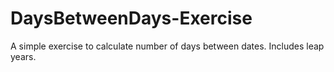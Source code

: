 # DaysBetweenDays-Exercise
A simple exercise to calculate number of days between dates. Includes leap years. 
